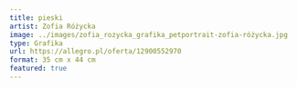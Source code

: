 ```yaml
---
title: pieski
artist: Zofia Różycka
image: ../images/zofia_rozycka_grafika_petportrait-zofia-różycka.jpg
type: Grafika
url: https://allegro.pl/oferta/12900552970
format: 35 cm x 44 cm
featured: true
---
```

